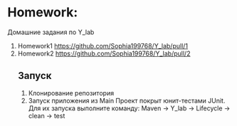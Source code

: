 # Homework:
Домашние задания по Y_lab

1) Homework1 https://github.com/Sophia199768/Y_lab/pull/1
2) Homework2 https://github.com/Sophia199768/Y_lab/pull/2
   ## Запуск
   1. Клонирование репозитория
   2. Запуск приложения из Main
Проект покрыт юнит-тестами JUnit. 
   Для их запуска выполните команду:
   Maven -> Y_lab -> Lifecycle -> clean -> test